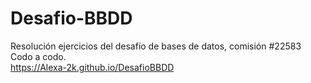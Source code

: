 # Desafio-BBDD
Resolución ejercicios del desafío de bases de datos, comisión #22583 Codo a codo. <br>
https://Alexa-2k.github.io/DesafioBBDD
